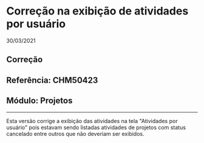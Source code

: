 # Correção na exibição de atividades por usuário
30/03/2021
## Correção
## Referência: CHM50423
## Módulo: Projetos
***

Esta versão corrige a exibição das atividades na tela "Atividades por usuário" pois estavam sendo listadas atividades de projetos com status cancelado entre outros que não deveriam ser exibidos.